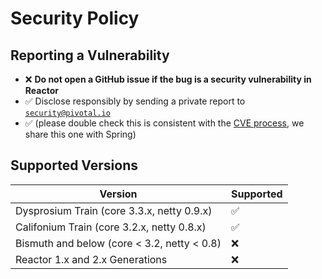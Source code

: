 # Security Policy

## Reporting a Vulnerability

 - :x: **Do not open a GitHub issue if the bug is a security vulnerability in Reactor**
 - :white_check_mark: Disclose responsibly by sending a private report to [`security@pivotal.io`](mailto:security@pivotal.io)
 - :white_check_mark: (please double check this is consistent with the [CVE process](https://pivotal.io/security), we share this one with Spring)
 
 ## Supported Versions

| Version                                     | Supported          |
| ------------------------------------------- | ------------------ |
| Dysprosium Train (core 3.3.x, netty 0.9.x)  | :white_check_mark: |
| Califonium Train (core 3.2.x, netty 0.8.x)  | :white_check_mark: |
| Bismuth and below (core < 3.2, netty < 0.8) | :x:                |
| Reactor 1.x and 2.x Generations             | :x:                |
